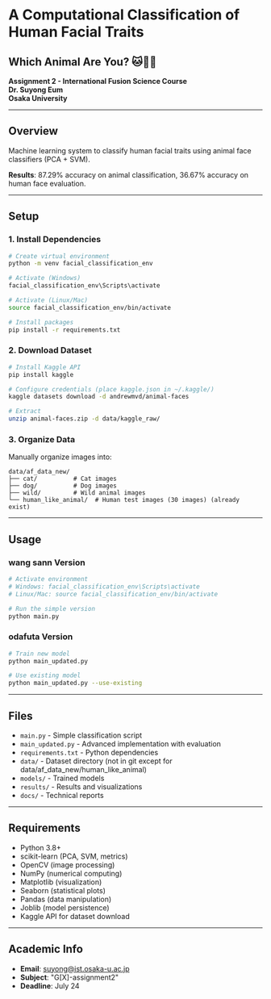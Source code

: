 # A Computational Classification of Human Facial Traits
## Which Animal Are You? 🐱🐶🦊

**Assignment 2 - International Fusion Science Course**  
**Dr. Suyong Eum**  
**Osaka University**

---

## Overview

Machine learning system to classify human facial traits using animal face classifiers (PCA + SVM).

**Results**: 87.29% accuracy on animal classification, 36.67% accuracy on human face evaluation.

---

## Setup

### 1. Install Dependencies
```bash
# Create virtual environment
python -m venv facial_classification_env

# Activate (Windows)
facial_classification_env\Scripts\activate

# Activate (Linux/Mac)
source facial_classification_env/bin/activate

# Install packages
pip install -r requirements.txt
```

### 2. Download Dataset
```bash
# Install Kaggle API
pip install kaggle

# Configure credentials (place kaggle.json in ~/.kaggle/)
kaggle datasets download -d andrewmvd/animal-faces

# Extract
unzip animal-faces.zip -d data/kaggle_raw/
```

### 3. Organize Data
Manually organize images into:
```
data/af_data_new/
├── cat/          # Cat images
├── dog/          # Dog images  
├── wild/         # Wild animal images
└── human_like_animal/  # Human test images (30 images) (already exist)
```

---

## Usage

### wang sann Version
```bash
# Activate environment
# Windows: facial_classification_env\Scripts\activate
# Linux/Mac: source facial_classification_env/bin/activate

# Run the simple version
python main.py
```

### odafuta Version
```bash
# Train new model
python main_updated.py

# Use existing model
python main_updated.py --use-existing
```

---

## Files

- `main.py` - Simple classification script
- `main_updated.py` - Advanced implementation with evaluation
- `requirements.txt` - Python dependencies
- `data/` - Dataset directory (not in git except for data/af_data_new/human_like_animal)
- `models/` - Trained models
- `results/` - Results and visualizations
- `docs/` - Technical reports

---

## Requirements

- Python 3.8+
- scikit-learn (PCA, SVM, metrics)
- OpenCV (image processing)
- NumPy (numerical computing)
- Matplotlib (visualization)
- Seaborn (statistical plots)
- Pandas (data manipulation)
- Joblib (model persistence)
- Kaggle API for dataset download
---

## Academic Info

- **Email**: suyong@ist.osaka-u.ac.jp
- **Subject**: "G[X]-assignment2" 
- **Deadline**: July 24 